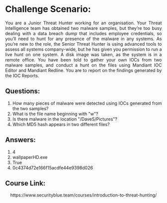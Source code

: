 # Challenge Scenario:
<div align="justify">
You are a Junior Threat Hunter working for an organisation. Your Threat Intelligence team has obtained two malware samples, but they’re too busy dealing with a data breach dump that includes employee credentials, so you’ll need to hunt for any presence of the malware in any systems. As you’re new to the role, the Senior Threat Hunter is using advanced tools to assess all systems company-wide, but he has given you permission to run a live hunt on one system. A disk image was taken, as the system is in a remote office. You have been told to gather your own IOCs from two malware samples, and conduct a hunt on the files using Mandiant IOC Editor and Mandiant Redline. You are to report on the findings generated by the IOC Reports.


## Questions:
1. How many pieces of malware were detected using IOCs generated from the two samples?
2. What is the file name beginning with \"w\"?
3. Is there malware in the location "/DaveS/Pictures"?
4. Which MD5 hash appears in two different files?
</div>

## Answers:
1. 4
2. wallpaperHD.exe
3. True
4. 0c4374d72e166f15acdfe44e9398d026

## Course Link:
<div align="center">
https://www.securityblue.team/courses/introduction-to-threat-hunting/
</div>







